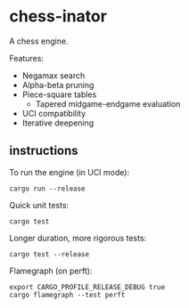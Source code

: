 # chess-inator

A chess engine.

Features:
- Negamax search
- Alpha-beta pruning
- Piece-square tables
    - Tapered midgame-endgame evaluation
- UCI compatibility
- Iterative deepening

## instructions

To run the engine (in UCI mode):

    cargo run --release

Quick unit tests:

    cargo test

Longer duration, more rigorous tests:

    cargo test --release

Flamegraph (on perft):

    export CARGO_PROFILE_RELEASE_DEBUG true
    cargo flamegraph --test perft
